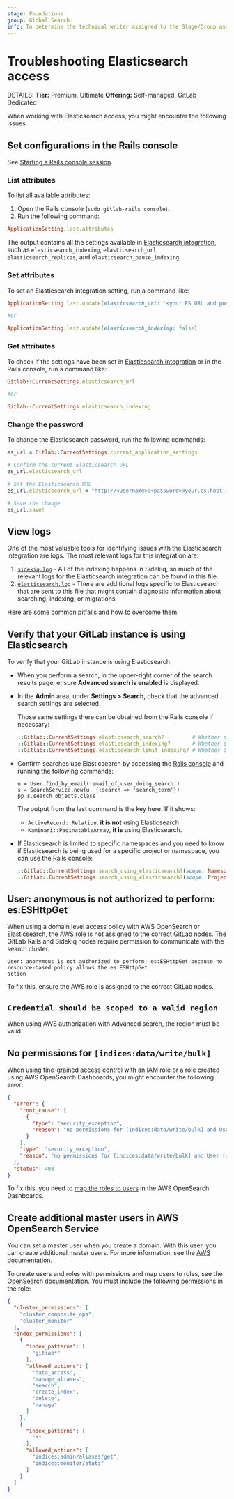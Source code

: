 ```yaml
---
stage: Foundations
group: Global Search
info: To determine the technical writer assigned to the Stage/Group associated with this page, see https://handbook.gitlab.com/handbook/product/ux/technical-writing/#assignments
---
```


# Troubleshooting Elasticsearch access

DETAILS:
**Tier:** Premium, Ultimate
**Offering:** Self-managed, GitLab Dedicated

When working with Elasticsearch access, you might encounter the following issues.

## Set configurations in the Rails console

See [Starting a Rails console session](../../../administration/operations/rails_console.md#starting-a-rails-console-session).

### List attributes

To list all available attributes:

1. Open the Rails console (`sudo gitlab-rails console`).
1. Run the following command:

```ruby
ApplicationSetting.last.attributes
```

The output contains all the settings available in [Elasticsearch integration](../../advanced_search/elasticsearch.md), such as `elasticsearch_indexing`, `elasticsearch_url`, `elasticsearch_replicas`, and `elasticsearch_pause_indexing`.

### Set attributes

To set an Elasticsearch integration setting, run a command like:

```ruby
ApplicationSetting.last.update(elasticsearch_url: '<your ES URL and port>')

#or

ApplicationSetting.last.update(elasticsearch_indexing: false)
```

### Get attributes

To check if the settings have been set in [Elasticsearch integration](../../advanced_search/elasticsearch.md) or in the Rails console, run a command like:

```ruby
Gitlab::CurrentSettings.elasticsearch_url

#or

Gitlab::CurrentSettings.elasticsearch_indexing
```

### Change the password

To change the Elasticsearch password, run the following commands:

```ruby
es_url = Gitlab::CurrentSettings.current_application_settings

# Confirm the current Elasticsearch URL
es_url.elasticsearch_url

# Set the Elasticsearch URL
es_url.elasticsearch_url = "http://<username>:<password>@your.es.host:<port>"

# Save the change
es_url.save!
```

## View logs

One of the most valuable tools for identifying issues with the Elasticsearch
integration are logs. The most relevant logs for this integration are:

1. [`sidekiq.log`](../../../administration/logs/index.md#sidekiqlog) - All of the
   indexing happens in Sidekiq, so much of the relevant logs for the
   Elasticsearch integration can be found in this file.
1. [`elasticsearch.log`](../../../administration/logs/index.md#elasticsearchlog) - There
   are additional logs specific to Elasticsearch that are sent to this file
   that might contain diagnostic information about searching,
   indexing, or migrations.

Here are some common pitfalls and how to overcome them.

## Verify that your GitLab instance is using Elasticsearch

To verify that your GitLab instance is using Elasticsearch:

- When you perform a search, in the upper-right corner of the search results page,
  ensure **Advanced search is enabled** is displayed.

- In the **Admin** area, under **Settings > Search**, check that the
  advanced search settings are selected.

  Those same settings there can be obtained from the Rails console if necessary:

  ```ruby
  ::Gitlab::CurrentSettings.elasticsearch_search?         # Whether or not searches will use Elasticsearch
  ::Gitlab::CurrentSettings.elasticsearch_indexing?       # Whether or not content will be indexed in Elasticsearch
  ::Gitlab::CurrentSettings.elasticsearch_limit_indexing? # Whether or not Elasticsearch is limited only to certain projects/namespaces
  ```

- Confirm searches use Elasticsearch by accessing the
  [Rails console](../../../administration/operations/rails_console.md) and running the following
  commands:

  ```rails
  u = User.find_by_email('email_of_user_doing_search')
  s = SearchService.new(u, {:search => 'search_term'})
  pp s.search_objects.class
  ```

  The output from the last command is the key here. If it shows:

  - `ActiveRecord::Relation`, **it is not** using Elasticsearch.
  - `Kaminari::PaginatableArray`, **it is** using Elasticsearch.

- If Elasticsearch is limited to specific namespaces and you need to know if
  Elasticsearch is being used for a specific project or namespace, you can use
  the Rails console:

  ```ruby
  ::Gitlab::CurrentSettings.search_using_elasticsearch?(scope: Namespace.find_by_full_path("/my-namespace"))
  ::Gitlab::CurrentSettings.search_using_elasticsearch?(scope: Project.find_by_full_path("/my-namespace/my-project"))
  ```

## User: anonymous is not authorized to perform: es:ESHttpGet

When using a domain level access policy with AWS OpenSearch or Elasticsearch, the AWS role is not assigned to the
correct GitLab nodes. The GitLab Rails and Sidekiq nodes require permission to communicate with the search cluster.

```plaintext
User: anonymous is not authorized to perform: es:ESHttpGet because no resource-based policy allows the es:ESHttpGet
action
```

To fix this, ensure the AWS role is assigned to the correct GitLab nodes.

## `Credential should be scoped to a valid region`

When using AWS authorization with Advanced search, the region must be valid.

## No permissions for `[indices:data/write/bulk]`

When using fine-grained access control with an IAM role or a role created using AWS OpenSearch Dashboards, you might
encounter the following error:

```json
{
  "error": {
    "root_cause": [
      {
        "type": "security_exception",
        "reason": "no permissions for [indices:data/write/bulk] and User [name=arn:aws:iam::xxx:role/INSERT_ROLE_NAME_HERE, backend_roles=[arn:aws:iam::xxx:role/INSERT_ROLE_NAME_HERE], requestedTenant=null]"
      }
    ],
    "type": "security_exception",
    "reason": "no permissions for [indices:data/write/bulk] and User [name=arn:aws:iam::xxx:role/INSERT_ROLE_NAME_HERE, backend_roles=[arn:aws:iam::xxx:role/INSERT_ROLE_NAME_HERE], requestedTenant=null]"
  },
  "status": 403
}
```

To fix this, you need
to [map the roles to users](https://docs.aws.amazon.com/opensearch-service/latest/developerguide/fgac.html#fgac-mapping)
in the AWS OpenSearch Dashboards.

## Create additional master users in AWS OpenSearch Service

You can set a master user when you create a domain.
With this user, you can create additional master users.
For more information, see the
[AWS documentation](https://docs.aws.amazon.com/opensearch-service/latest/developerguide/fgac.html#fgac-more-masters).

To create users and roles with permissions and map users to roles,
see the [OpenSearch documentation](https://opensearch.org/docs/latest/security/access-control/users-roles/).
You must include the following permissions in the role:

```json
{
  "cluster_permissions": [
    "cluster_composite_ops",
    "cluster_monitor"
  ],
  "index_permissions": [
    {
      "index_patterns": [
        "gitlab*"
      ],
      "allowed_actions": [
        "data_access",
        "manage_aliases",
        "search",
        "create_index",
        "delete",
        "manage"
      ]
    },
    {
      "index_patterns": [
        "*"
      ],
      "allowed_actions": [
        "indices:admin/aliases/get",
        "indices:monitor/stats"
      ]
    }
  ]
}
```

